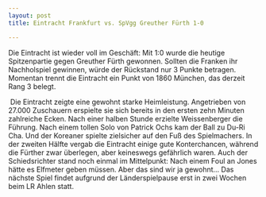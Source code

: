 ```yaml
---
layout: post
title: Eintracht Frankfurt vs. SpVgg Greuther Fürth 1-0

---
```


Die Eintracht ist wieder voll im Geschäft: Mit 1:0 wurde die heutige Spitzenpartie gegen Greuther Fürth gewonnen. Sollten die Franken ihr Nachholspiel gewinnen, würde der Rückstand nur 3 Punkte betragen. Momentan trennt die Eintracht ein Punkt von 1860 München, das derzeit Rang 3 belegt.

 Die Eintracht zeigte eine gewohnt starke Heimleistung. Angetrieben von 27.000 Zuschauern erspielte sie sich bereits in den ersten zehn Minuten zahlreiche Ecken. Nach einer halben Stunde erzielte Weissenberger die Führung. Nach einem tollen Solo von Patrick Ochs kam der Ball zu Du-Ri Cha. Und der Koreaner spielte zielsicher auf den Fuß des Spielmachers. In der zweiten Hälfte vergab die Eintracht einige gute Konterchancen, während die Fürther zwar überlegen, aber keineswegs gefährlich waren. Auch der Schiedsrichter stand noch einmal im Mittelpunkt: Nach einem Foul an Jones hätte es Elfmeter geben müssen. Aber das sind wir ja gewohnt... Das nächste Spiel findet aufgrund der Länderspielpause erst in zwei Wochen beim LR Ahlen statt.
